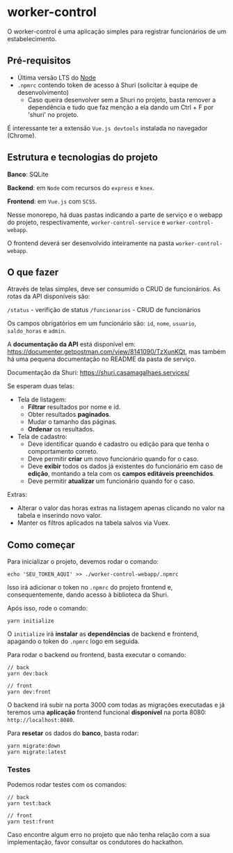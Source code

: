 # worker-control

O worker-control é uma aplicação simples para registrar funcionários de um estabelecimento.

## Pré-requisitos

- Última versão LTS do [Node](https://nodejs.org/en/)
- `.npmrc` contendo token de acesso à Shuri (solicitar à equipe de desenvolvimento)
   - Caso queira desenvolver sem a Shuri no projeto, basta remover a dependência e tudo que faz menção a ela dando um Ctrl + F por 'shuri' no projeto.

É interessante ter a extensão `Vue.js devtools` instalada no navegador (Chrome).

## Estrutura e tecnologias do projeto

**Banco**: SQLite

**Backend**: em `Node` com recursos do `express` e `knex`.

**Frontend**: em `Vue.js` com `SCSS`.

Nesse monorepo, há duas pastas indicando a parte de serviço e o webapp do projeto, respectivamente, `worker-control-service` e `worker-control-webapp`.

O frontend deverá ser desenvolvido inteiramente na pasta `worker-control-webapp`.

## O que fazer

Através de telas simples, deve ser consumido o CRUD de funcionários. As rotas da API disponíveis são:

`/status` - verifição de status
`/funcionarios` - CRUD de funcionários

Os campos obrigatórios em um funcionário são: `id`, `nome`, `usuario`, `saldo_horas` e `admin`.

A **documentação da API** está disponível em: https://documenter.getpostman.com/view/8141090/TzXunKQt, mas também há uma pequena documentação no README da pasta de serviço.

Documentação da Shuri: https://shuri.casamagalhaes.services/

Se esperam duas telas:

- Tela de listagem:
  - **Filtrar** resultados por nome e id.
  - Obter resultados **paginados**.
  - Mudar o tamanho das páginas.
  - **Ordenar** os resultados.
- Tela de cadastro:
  - Deve identificar quando é cadastro ou edição para que tenha o comportamento correto.
  - Deve permitir **criar** um novo funcionário quando for o caso.
  - Deve **exibir** todos os dados já existentes do funcionário em caso de **edição**, montando a tela com os **campos editáveis preenchidos**.
  - Deve permitir **atualizar** um funcionário quando for o caso.

Extras: 

- Alterar o valor das horas extras na listagem apenas clicando no valor na tabela e inserindo novo valor.
- Manter os filtros aplicados na tabela salvos via Vuex.

## Como começar

Para inicializar o projeto, devemos rodar o comando:

```
echo 'SEU_TOKEN_AQUI' >> ./worker-control-webapp/.npmrc
```

Isso irá adicionar o token no `.npmrc` do projeto frontend e, consequentemente, dando acesso à biblioteca da Shuri.

Após isso, rode o comando:

```
yarn initialize
```

O `initialize` irá **instalar** as **dependências** de backend e frontend, apagando o token do `.npmrc` logo em seguida.

Para rodar o backend ou frontend, basta executar o comando:

```
// back
yarn dev:back

// front
yarn dev:front
```

O backend irá subir na porta 3000 com todas as migrações executadas e já teremos uma **aplicação** frontend funcional **disponível** na porta 8080: `http://localhost:8080`.

Para **resetar** os dados do **banco**, basta rodar:

```
yarn migrate:down
yarn migrate:latest
```

### Testes

Podemos rodar testes com os comandos:

```
// back
yarn test:back

// front
yarn test:front

```

Caso encontre algum erro no projeto que não tenha relação com a sua implementação, favor consultar os condutores do hackathon.
